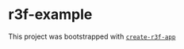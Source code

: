 # r3f-example

This project was bootstrapped with [`create-r3f-app`](https://github.com/utsuboco/create-r3f-app)